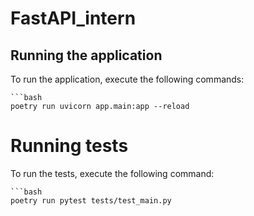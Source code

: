 # FastAPI_intern

## Running the application

To run the application, execute the following commands:

    ```bash
    poetry run uvicorn app.main:app --reload

# Running tests

To run the tests, execute the following command:

    ```bash
    poetry run pytest tests/test_main.py

